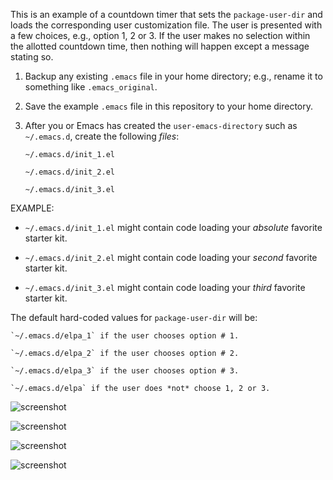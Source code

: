 This is an example of a countdown timer that sets the `package-user-dir` and
loads the corresponding user customization file.  The user is presented with a
few choices, e.g., option 1, 2 or 3.  If the user makes no selection within the
allotted countdown time, then nothing will happen except a message stating so.

1.  Backup any existing `.emacs` file in your home directory; e.g., rename it to
    something like `.emacs_original`.

2.  Save the example `.emacs` file in this repository to your home directory.

3.  After you or Emacs has created the `user-emacs-directory` such as `~/.emacs.d`,
    create the following *files*:

    `~/.emacs.d/init_1.el`

    `~/.emacs.d/init_2.el`

    `~/.emacs.d/init_3.el`

EXAMPLE:

* `~/.emacs.d/init_1.el` might contain code loading your *absolute* favorite
starter kit.

* `~/.emacs.d/init_2.el` might contain code loading your *second* favorite
starter kit.

* `~/.emacs.d/init_3.el` might contain code loading your *third* favorite
starter kit.

The default hard-coded values for `package-user-dir` will be:

    `~/.emacs.d/elpa_1` if the user chooses option # 1.

    `~/.emacs.d/elpa_2` if the user chooses option # 2.

    `~/.emacs.d/elpa_3` if the user chooses option # 3.

    `~/.emacs.d/elpa` if the user does *not* choose 1, 2 or 3.

![screenshot](https://www.lawlist.com/images/countdown_3.png)

![screenshot](https://www.lawlist.com/images/countdown_2.png)

![screenshot](https://www.lawlist.com/images/countdown_1.png)

![screenshot](https://www.lawlist.com/images/countdown_0.png)